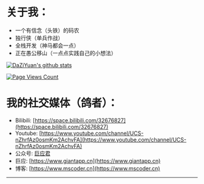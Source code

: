 
<!--
**DaZiYuan/DaZiYuan** is a ✨ _special_ ✨ repository because its `README.md` (this file) appears on your GitHub profile.

Here are some ideas to get you started:
- 👯 I’m looking to collaborate on ...
- 🤔 I’m looking for help with ...
- 💬 Ask me about ...
- 📫 How to reach me: ...
- 😄 Pronouns: ...
- ⚡ Fun fact: ...
-->
# 关于我：
- 一个有信念（头铁）的码农  
- 独行侠（单兵作战）
- 全栈开发（神马都会一点）
- 正在愚公移山（一点点实践自己的小想法） 

[![DaZiYuan's github stats](https://github-readme-stats.vercel.app/api?username=DaZiYuan&theme=tokyonight)](https://github.com/DaZiYuan/ 'Paster的信息')

[![Page Views Count](https://badges.toozhao.com/badges/01EKCZPTB3HQY6CY3FV4BC53DT/blue.svg)](https://badges.toozhao.com/badges/01EKCZPTB3HQY6CY3FV4BC53DT/blue.svg "Get your own page views count badge on badges.toozhao.com")

# 我的社交媒体（鸽者）：
- Bilibili: [https://space.bilibili.com/32676827](https://space.bilibili.com/32676827)  
- Youtube: [https://www.youtube.com/channel/UCS-nZhrfAz0osmKm2AchvFA](https://www.youtube.com/channel/UCS-nZhrfAz0osmKm2AchvFA)
- 公众号: [巨应君](https://giantapp.cn/images/dyh.png)  
- 巨应: [https://www.giantapp.cn](https://www.giantapp.cn)  
- 博客: [https://www.mscoder.cn](https://www.mscoder.cn)  
---

